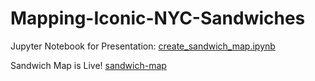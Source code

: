 # Mapping-Iconic-NYC-Sandwiches

Jupyter Notebook for Presentation:
[create_sandwich_map.ipynb](https://github.com/dan-dewitz/Mapping-Iconic-NYC-Sandwiches/blob/main/create_sandwich_map.ipynb)

Sandwich Map is Live! [sandwich-map](https://www.iconicsandwiches.com)